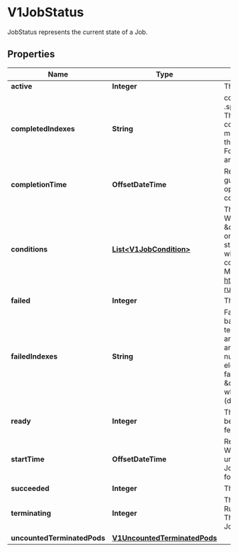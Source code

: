 

# V1JobStatus

JobStatus represents the current state of a Job.

## Properties

| Name | Type | Description | Notes |
|------------ | ------------- | ------------- | -------------|
|**active** | **Integer** | The number of pending and running pods. |  [optional] |
|**completedIndexes** | **String** | completedIndexes holds the completed indexes when .spec.completionMode &#x3D; \&quot;Indexed\&quot; in a text format. The indexes are represented as decimal integers separated by commas. The numbers are listed in increasing order. Three or more consecutive numbers are compressed and represented by the first and last element of the series, separated by a hyphen. For example, if the completed indexes are 1, 3, 4, 5 and 7, they are represented as \&quot;1,3-5,7\&quot;. |  [optional] |
|**completionTime** | **OffsetDateTime** | Represents time when the job was completed. It is not guaranteed to be set in happens-before order across separate operations. It is represented in RFC3339 form and is in UTC. The completion time is only set when the job finishes successfully. |  [optional] |
|**conditions** | [**List&lt;V1JobCondition&gt;**](V1JobCondition.md) | The latest available observations of an object&#39;s current state. When a Job fails, one of the conditions will have type \&quot;Failed\&quot; and status true. When a Job is suspended, one of the conditions will have type \&quot;Suspended\&quot; and status true; when the Job is resumed, the status of this condition will become false. When a Job is completed, one of the conditions will have type \&quot;Complete\&quot; and status true. More info: https://kubernetes.io/docs/concepts/workloads/controllers/jobs-run-to-completion/ |  [optional] |
|**failed** | **Integer** | The number of pods which reached phase Failed. |  [optional] |
|**failedIndexes** | **String** | FailedIndexes holds the failed indexes when backoffLimitPerIndex&#x3D;true. The indexes are represented in the text format analogous as for the &#x60;completedIndexes&#x60; field, ie. they are kept as decimal integers separated by commas. The numbers are listed in increasing order. Three or more consecutive numbers are compressed and represented by the first and last element of the series, separated by a hyphen. For example, if the failed indexes are 1, 3, 4, 5 and 7, they are represented as \&quot;1,3-5,7\&quot;. This field is alpha-level. It can be used when the &#x60;JobBackoffLimitPerIndex&#x60; feature gate is enabled (disabled by default). |  [optional] |
|**ready** | **Integer** | The number of pods which have a Ready condition.  This field is beta-level. The job controller populates the field when the feature gate JobReadyPods is enabled (enabled by default). |  [optional] |
|**startTime** | **OffsetDateTime** | Represents time when the job controller started processing a job. When a Job is created in the suspended state, this field is not set until the first time it is resumed. This field is reset every time a Job is resumed from suspension. It is represented in RFC3339 form and is in UTC. |  [optional] |
|**succeeded** | **Integer** | The number of pods which reached phase Succeeded. |  [optional] |
|**terminating** | **Integer** | The number of pods which are terminating (in phase Pending or Running and have a deletionTimestamp).  This field is alpha-level. The job controller populates the field when the feature gate JobPodReplacementPolicy is enabled (disabled by default). |  [optional] |
|**uncountedTerminatedPods** | [**V1UncountedTerminatedPods**](V1UncountedTerminatedPods.md) |  |  [optional] |




